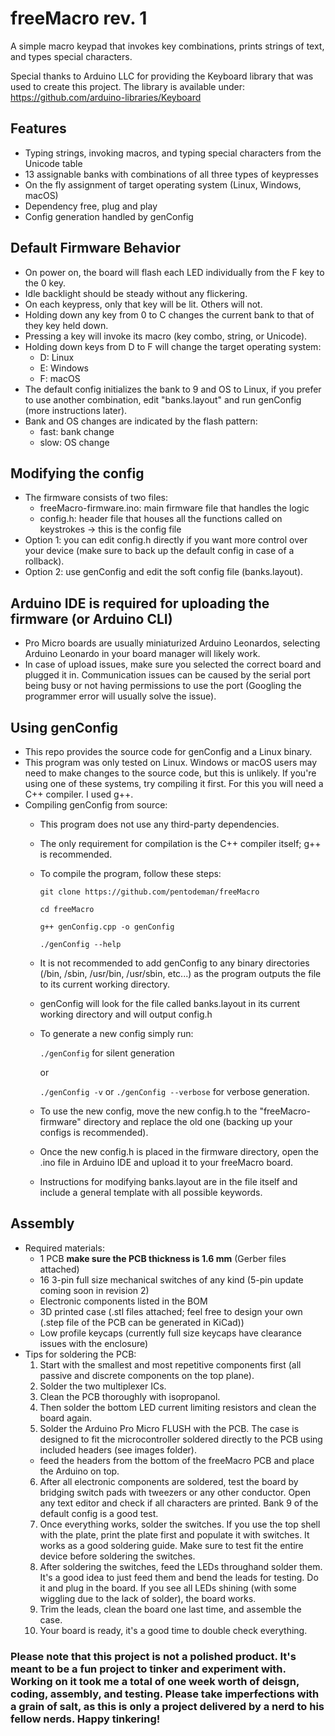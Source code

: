 # freeMacro rev. 1
A simple macro keypad that invokes key combinations, prints strings of text, and types special characters.

Special thanks to Arduino LLC for providing the Keyboard library that was used to create this project.
The library is available under:
https://github.com/arduino-libraries/Keyboard

## Features
* Typing strings, invoking macros, and typing special characters from the Unicode table
* 13 assignable banks with combinations of all three types of keypresses
* On the fly assignment of target operating system (Linux, Windows, macOS)
* Dependency free, plug and play
* Config generation handled by genConfig

## Default Firmware Behavior
* On power on, the board will flash each LED individually from the F key to the 0 key.
* Idle backlight should be steady without any flickering.
* On each keypress, only that key will be lit. Others will not.
* Holding down any key from 0 to C changes the current bank to that of they key held down.
* Pressing a key will invoke its macro (key combo, string, or Unicode).
* Holding down keys from D to F will change the target operating system:
  * D: Linux
  * E: Windows
  * F: macOS
* The default config initializes the bank to 9 and OS to Linux, if you prefer to use another combination, edit "banks.layout" and run genConfig (more instructions later).
* Bank and OS changes are indicated by the flash pattern:
  * fast: bank change
  * slow: OS change

## Modifying the config
* The firmware consists of two files:
  * freeMacro-firmware.ino: main firmware file that handles the logic
  * config.h: header file that houses all the functions called on keystrokes -> this is the config file
* Option 1: you can edit config.h directly if you want more control over your device (make sure to back up the default config in case of a rollback).
* Option 2: use genConfig and edit the soft config file (banks.layout).

## Arduino IDE is required for uploading the firmware (or Arduino CLI)
* Pro Micro boards are usually miniaturized Arduino Leonardos, selecting Arduino Leonardo in your board manager will likely work.
* In case of upload issues, make sure you selected the correct board and plugged it in. Communication issues can be caused by the serial port being busy or not having permissions to use the port (Googling the programmer error will usually solve the issue).

## Using genConfig
* This repo provides the source code for genConfig and a Linux binary.
* This program was only tested on Linux. Windows or macOS users may need to make changes to the source code, but this is unlikely. If you're using one of these systems, try compiling it first. For this you will need a C++ compiler. I used g++.
* Compiling genConfig from source:
  * This program does not use any third-party dependencies.
  * The only requirement for compilation is the C++ compiler itself; g++ is recommended.
  * To compile the program, follow these steps:
  
    ```git clone https://github.com/pentodeman/freeMacro```
    
    ```cd freeMacro```

    ```g++ genConfig.cpp -o genConfig```

    ```./genConfig --help```
  * It is not recommended to add genConfig to any binary directories (/bin, /sbin, /usr/bin, /usr/sbin, etc...) as the program outputs the file to its current working directory.
  * genConfig will look for the file called banks.layout in its current working directory and will output config.h
  * To generate a new config simply run:

    ```./genConfig``` for silent generation

    or

    ```./genConfig -v``` or ```./genConfig --verbose``` for verbose generation.
  * To use the new config, move the new config.h to the "freeMacro-firmware" directory and replace the old one (backing up your configs is recommended).
  * Once the new config.h is placed in the firmware directory, open the .ino file in Arduino IDE and upload it to your freeMacro board.
  * Instructions for modifying banks.layout are in the file itself and include a general template with all possible keywords.

## Assembly
* Required materials:
  * 1 PCB **make sure the PCB thickness is 1.6 mm** (Gerber files attached)
  * 16 3-pin full size mechanical switches of any kind (5-pin update coming soon in revision 2)
  * Electronic components listed in the BOM
  * 3D printed case (.stl files attached; feel free to design your own (.step file of the PCB can be generated in KiCad))
  * Low profile keycaps (currently full size keycaps have clearance issues with the enclosure)
* Tips for soldering the PCB:
  1. Start with the smallest and most repetitive components first (all passive and discrete components on the top plane).
  2. Solder the two multiplexer ICs.
  3. Clean the PCB thoroughly with isopropanol.
  4. Then solder the bottom LED current limiting resistors and clean the board again.
  5. Solder the Arduino Pro Micro FLUSH with the PCB. The case is designed to fit the microcontroller soldered directly to the PCB using included headers (see images folder).
    * feed the headers from the bottom of the freeMacro PCB and place the Arduino on top.
  6. After all electronic components are soldered, test the board by bridging switch pads with tweezers or any other conductor. Open any text editor and check if all characters are printed. Bank 9 of the default config is a good test.
  7. Once everything works, solder the switches. If you use the top shell with the plate, print the plate first and populate it with switches. It works as a good soldering guide. Make sure to test fit the entire device before soldering the switches.
  8. After soldering the switches, feed the LEDs throughand solder them. It's a good idea to just feed them and bend the leads for testing. Do it and plug in the board. If you see all LEDs shining (with some wiggling due to the lack of solder), the board works.
  9. Trim the leads, clean the board one last time, and assemble the case.
  10. Your board is ready, it's a good time to double check everything.

### Please note that this project is not a polished product. It's meant to be a fun project to tinker and experiment with. Working on it took me a total of one week worth of deisgn, coding, assembly, and testing. Please take imperfections with a grain of salt, as this is only a project delivered by a nerd to his fellow nerds. Happy tinkering!
